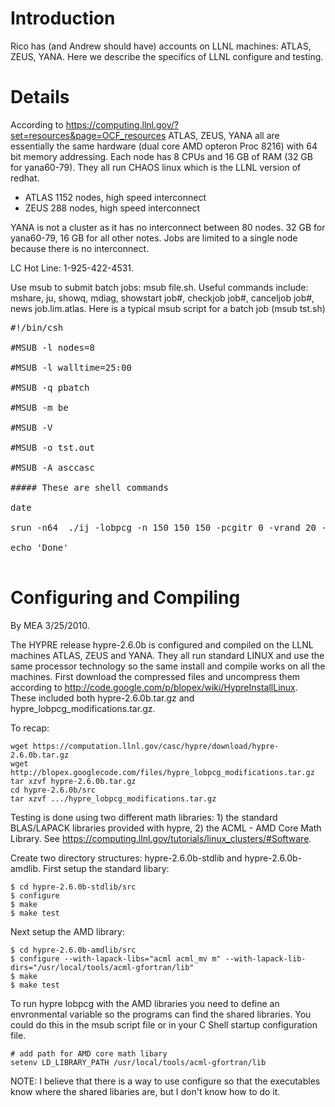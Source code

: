 # Introduction #

Rico has (and Andrew should have) accounts on LLNL machines: ATLAS, ZEUS, YANA.
Here we describe the specifics of LLNL configure and testing.

# Details #

According to https://computing.llnl.gov/?set=resources&page=OCF_resources ATLAS, ZEUS, YANA all are essentially the same hardware (dual core AMD opteron Proc 8216) with 64 bit memory addressing. Each node has 8 CPUs and 16 GB of RAM (32 GB for yana60-79). They all run CHAOS linux which is the LLNL version of redhat.

  * ATLAS     1152 nodes, high speed interconnect
  * ZEUS      288 nodes, high speed interconnect

YANA is not a cluster as it has no interconnect between 80 nodes. 32 GB for yana60-79, 16 GB for all other notes. Jobs are limited to a single node because there is no interconnect.

LC Hot Line: 1-925-422-4531.

Use msub to submit batch jobs: msub file.sh.
Useful commands include: mshare, ju, showq, mdiag, showstart job#, checkjob job#, canceljob job#, news job.lim.atlas. Here is a typical msub script for a batch job (msub tst.sh)
<pre>
#!/bin/csh<br>
#MSUB -l nodes=8<br>
#MSUB -l walltime=25:00<br>
#MSUB -q pbatch<br>
#MSUB -m be<br>
#MSUB -V<br>
#MSUB -o tst.out<br>
#MSUB -A asccasc<br>
##### These are shell commands<br>
date<br>
srun -n64  ./ij -lobpcg -n 150 150 150 -pcgitr 0 -vrand 20 -seed 1<br>
echo 'Done'<br>
</pre>

# Configuring and Compiling #

By MEA 3/25/2010.

The HYPRE release hypre-2.6.0b is configured and compiled  on the LLNL machines ATLAS, ZEUS and YANA. They all run standard LINUX and use the same processor technology so the same install and compile works on all the machines. First download the compressed files and uncompress them according to http://code.google.com/p/blopex/wiki/HypreInstallLinux.
These included both hypre-2.6.0b.tar.gz and hypre\_lobpcg\_modifications.tar.gz.

To recap:
```
wget https://computation.llnl.gov/casc/hypre/download/hypre-2.6.0b.tar.gz
wget http://blopex.googlecode.com/files/hypre_lobpcg_modifications.tar.gz
tar xzvf hypre-2.6.0b.tar.gz 
cd hypre-2.6.0b/src
tar xzvf .../hypre_lobpcg_modifications.tar.gz
```

Testing is done using two different math libraries: 1) the standard BLAS/LAPACK libraries provided with hypre, 2) the ACML - AMD Core Math Library. See
https://computing.llnl.gov/tutorials/linux_clusters/#Software.

Create two directory structures: hypre-2.6.0b-stdlib and hypre-2.6.0b-amdlib.
First setup the standard libary:
```
$ cd hypre-2.6.0b-stdlib/src
$ configure
$ make
$ make test 
```
Next setup the AMD library:
```
$ cd hypre-2.6.0b-amdlib/src
$ configure --with-lapack-libs="acml acml_mv m" --with-lapack-lib-dirs="/usr/local/tools/acml-gfortran/lib"
$ make
$ make test 
```
To run hypre lobpcg with the AMD libraries you need to define an envronmental
variable so the programs can find the shared libraries. You could do this in the
msub script file or in your C Shell startup configuration file.
```
# add path for AMD core math libary
setenv LD_LIBRARY_PATH /usr/local/tools/acml-gfortran/lib
```

NOTE: I believe that there is a way to use configure so that the executables know
where the shared libaries are, but I don't know how to do it.